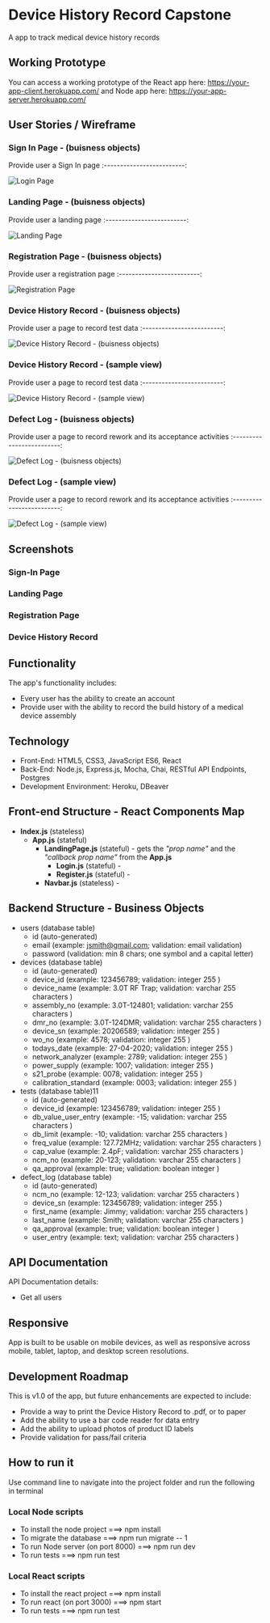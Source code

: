 # Device History Record Capstone

A app to track medical device history records

## Working Prototype
You can access a working prototype of the React app here: https://your-app-client.herokuapp.com/ and Node app here: https://your-app-server.herokuapp.com/


## User Stories / Wireframe

### Sign In Page - (buisness objects)
Provide user a Sign In page
:-------------------------:

![Login Page](/github-images/wireframes/sign-in.png)


### Landing Page - (buisness objects)
Provide user a landing page
:-------------------------:

![Landing Page](/github-images/wireframes/landing.png)


### Registration Page - (buisness objects)
Provide user a registration page
:-------------------------:

![Registration Page](/github-images/wireframes/registration.png)


### Device History Record - (buisness objects)
Provide user a page to record test data
:-------------------------:

![Device History Record - (buisness objects)](/github-images/wireframes/device-history-buisness-objects.png)


### Device History Record - (sample view)
Provide user a page to record test data
:-------------------------:

![Device History Record - (sample view)](/github-images/wireframes/device-history-sample.png)



### Defect Log - (buisness objects)
Provide user a page to record rework and its acceptance activities
:-------------------------:

![Defect Log - (buisness objects)](/github-images/wireframes/defect-log-buisness-objects.png)



### Defect Log - (sample view)
Provide user a page to record rework and its acceptance activities
:-------------------------:

![Defect Log - (sample view)](/github-images/wireframes/defect-log-sample.png)


## Screenshots

### Sign-In Page

### Landing Page

### Registration Page

### Device History Record




## Functionality
The app's functionality includes:
* Every user has the ability to create an account
* Provide user with the ability to record the build history of a medical device assembly


## Technology
* Front-End: HTML5, CSS3, JavaScript ES6, React
* Back-End: Node.js, Express.js, Mocha, Chai, RESTful API Endpoints, Postgres
* Development Environment: Heroku, DBeaver

## Front-end Structure - React Components Map
* __Index.js__ (stateless)
    * __App.js__ (stateful)
        * __LandingPage.js__ (stateful) - gets the _"prop name"_ and the _"callback prop name"_ from the __App.js__
            * __Login.js__ (stateful) -
            * __Register.js__ (stateful) -
        * __Navbar.js__ (stateless) -


## Backend Structure - Business Objects
* users (database table)
   * id (auto-generated)
   * email (example: jsmith@gmail.com; validation: email validation)
   * password (validation: min 8 chars; one symbol and a capital letter)
* devices (database table)
   * id (auto-generated)
   * device_id (example: 123456789; validation: integer 255 )
   * device_name (example: 3.0T RF Trap; validation: varchar 255 characters )
   * assembly_no (example: 3.0T-124801; validation: varchar 255 characters )
   * dmr_no (example: 3.0T-124DMR; validation: varchar 255 characters )
   * device_sn (example: 20206589; validation: integer 255 )
   * wo_no (example: 4578; validation: integer 255 )
   * todays_date (example: 27-04-2020; validation: integer 255 )
   * network_analyzer (example: 2789; validation: integer 255 )
   * power_supply (example: 1007; validation: integer 255 )
   * s21_probe (example: 0078; validation: integer 255 )
   * calibration_standard (example: 0003; validation: integer 255 )
* tests (database table)11
   * id (auto-generated)
   * device_id (example: 123456789; validation: integer 255 )
   * db_value_user_entry (example: -15; validation: varchar 255 characters )
   * db_limit (example: -10; validation: varchar 255 characters )
   * freq_value (example: 127.72MHz; validation: varchar 255 characters )
   * cap_value (example: 2.4pF; validation: varchar 255 characters )
   * ncm_no (example: 20-123; validation: varchar 255 characters )
   * qa_approval (example: true; validation: boolean integer )
* defect_log (database table)
   * id (auto-generated)
   * ncm_no (example: 12-123; validation: varchar 255 characters  )
   * device_sn (example: 123456789; validation: integer 255 )
   * first_name (example: Jimmy; validation: varchar 255 characters  )
   * last_name (example: Smith; validation: varchar 255 characters  )
   * qa_approval (example: true; validation: boolean integer )
   * user_entry (example: text; validation: varchar 255 characters )

## API Documentation
API Documentation details:
* Get all users

## Responsive
App is built to be usable on mobile devices, as well as responsive across mobile, tablet, laptop, and desktop screen resolutions.

## Development Roadmap
This is v1.0 of the app, but future enhancements are expected to include:
* Provide a way to print the Device History Record to .pdf, or to paper
* Add the ability to use a bar code reader for data entry
* Add the ability to upload photos of product ID labels
* Provide validation for pass/fail criteria

## How to run it
Use command line to navigate into the project folder and run the following in terminal

### Local Node scripts
* To install the node project ===> npm install
* To migrate the database ===> npm run migrate -- 1
* To run Node server (on port 8000) ===> npm run dev
* To run tests ===> npm run test

### Local React scripts
* To install the react project ===> npm install
* To run react (on port 3000) ===> npm start
* To run tests ===> npm run test